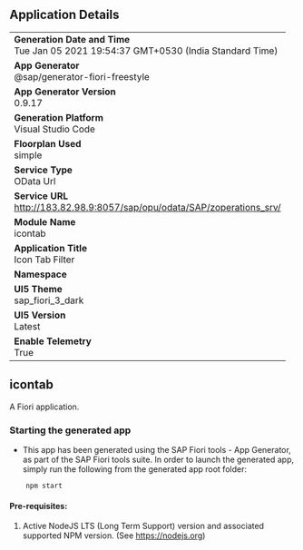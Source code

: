 ## Application Details
|               |
| ------------- |
|**Generation Date and Time**<br>Tue Jan 05 2021 19:54:37 GMT+0530 (India Standard Time)|
|**App Generator**<br>@sap/generator-fiori-freestyle|
|**App Generator Version**<br>0.9.17|
|**Generation Platform**<br>Visual Studio Code|
|**Floorplan Used**<br>simple|
|**Service Type**<br>OData Url|
|**Service URL**<br>http://183.82.98.9:8057/sap/opu/odata/SAP/zoperations_srv/
|**Module Name**<br>icontab|
|**Application Title**<br>Icon Tab Filter|
|**Namespace**<br>|
|**UI5 Theme**<br>sap_fiori_3_dark|
|**UI5 Version**<br>Latest|
|**Enable Telemetry**<br>True|

## icontab

A Fiori application.

### Starting the generated app

-   This app has been generated using the SAP Fiori tools - App Generator, as part of the SAP Fiori tools suite.  In order to launch the generated app, simply run the following from the generated app root folder:

```
    npm start
```


#### Pre-requisites:

1. Active NodeJS LTS (Long Term Support) version and associated supported NPM version.  (See https://nodejs.org)


